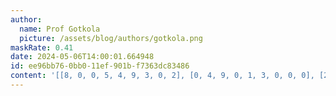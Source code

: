 ```yaml
---
author:
  name: Prof Gotkola
  picture: /assets/blog/authors/gotkola.png
maskRate: 0.41
date: 2024-05-06T14:00:01.664948
id: ee96bb76-0bb0-11ef-901b-f7363dc83486
content: '[[8, 0, 0, 5, 4, 9, 3, 0, 2], [0, 4, 9, 0, 1, 3, 0, 0, 0], [2, 0, 0, 0, 0, 8, 5, 4, 0], [9, 6, 0, 0, 5, 0, 8, 0, 0], [7, 8, 0, 0, 6, 4, 0, 5, 1], [1, 3, 0, 0, 9, 2, 0, 7, 6], [4, 0, 1, 9, 2, 6, 0, 0, 8], [0, 9, 0, 1, 8, 5, 2, 6, 0], [6, 2, 8, 4, 3, 0, 0, 9, 0]]'
---
```

